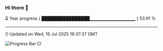 ### Hi there 👋

⏳ Year progress { ████████████████▁▁▁▁▁▁▁▁▁▁▁▁▁▁ } 53.91 %

---

⏰ Updated on Wed, 16 Jul 2025 18:37:37 GMT

![Progress Bar CI](https://github.com/ZhaoGui/ZhaoGui/workflows/Progress%20Bar%20CI/badge.svg)
